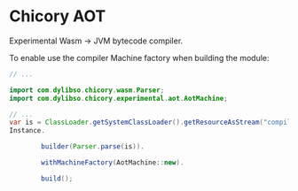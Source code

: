 # Chicory AOT

Experimental Wasm -> JVM bytecode compiler.

To enable use the compiler Machine factory when building the module:

<!--
```java
//DEPS com.dylibso.chicory:wasm-corpus:999-SNAPSHOT
//DEPS com.dylibso.chicory:aot:999-SNAPSHOT
```
-->

```java
// ...

import com.dylibso.chicory.wasm.Parser;
import com.dylibso.chicory.experimental.aot.AotMachine;

// ...
var is = ClassLoader.getSystemClassLoader().getResourceAsStream("compiled/basic.c.wasm");
Instance.

        builder(Parser.parse(is)).

        withMachineFactory(AotMachine::new).

        build();
```
